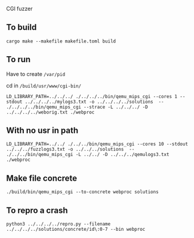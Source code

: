 CGI fuzzer

## To build
`cargo make --makefile makefile.toml build`

## To run
Have to create `/var/pid`

cd in `/build/usr/www/cgi-bin/`

`LD_LIBRARY_PATH=../../../ ./../../../bin/qemu_mips_cgi --cores 1 --stdout ../../../../mylogs3.txt -o ../../../../solutions  -- ./../../../bin/qemu_mips_cgi --strace -L ../../../ -D ../../../../weborig.txt ./webproc`


## With no usr in path
`LD_LIBRARY_PATH=../../ ./../../bin/qemu_mips_cgi --cores 10 --stdout ../../../fuzzlogs3.txt -o ../../../solutions  -- ./../../bin/qemu_mips_cgi -L ../../ -D ../../../qemulogs3.txt ./webproc`

## Make file concrete
`./build/bin/qemu_mips_cgi --to-concrete webproc solutions`

## To repro a crash
`python3 ../../../../repro.py --filename ../../../../solutions/concrete/id\:0-7 --bin webproc`